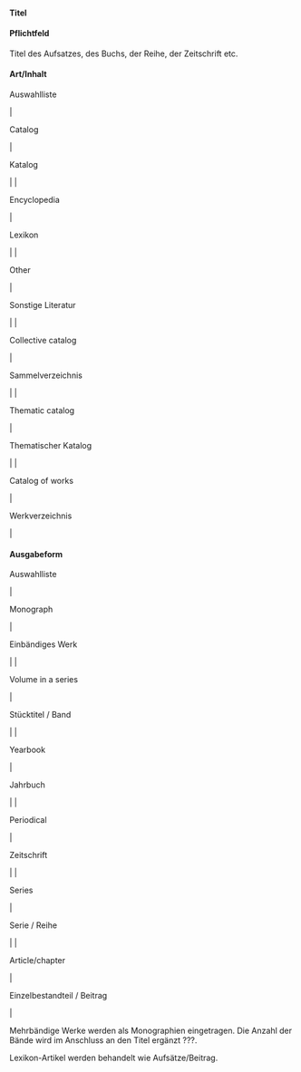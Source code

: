 #### Titel

#### Pflichtfeld
Titel des Aufsatzes, des Buchs, der Reihe, der Zeitschrift etc.  
  
  

#### Art/Inhalt
Auswahlliste  
  

| 

Catalog

 | 

Katalog

 |
| 

Encyclopedia

 | 

Lexikon

 |
| 

Other

 | 

Sonstige Literatur

 |
| 

Collective catalog

 | 

Sammelverzeichnis

 |
| 

Thematic catalog

 | 

Thematischer Katalog

 |
| 

Catalog of works

 | 

Werkverzeichnis

 |

  
  

#### Ausgabeform
Auswahlliste  
  

| 

Monograph

 | 

Einbändiges Werk

 |
| 

Volume in a series

 | 

Stücktitel / Band

 |
| 

Yearbook

 | 

Jahrbuch

 |
| 

Periodical

 | 

Zeitschrift

 |
| 

Series

 | 

Serie / Reihe

 |
| 

Article/chapter

 | 

Einzelbestandteil / Beitrag

 |

  
Mehrbändige Werke werden als Monographien eingetragen. Die Anzahl der Bände wird im Anschluss an den Titel ergänzt ???.   

Lexikon-Artikel werden behandelt wie Aufsätze/Beitrag.